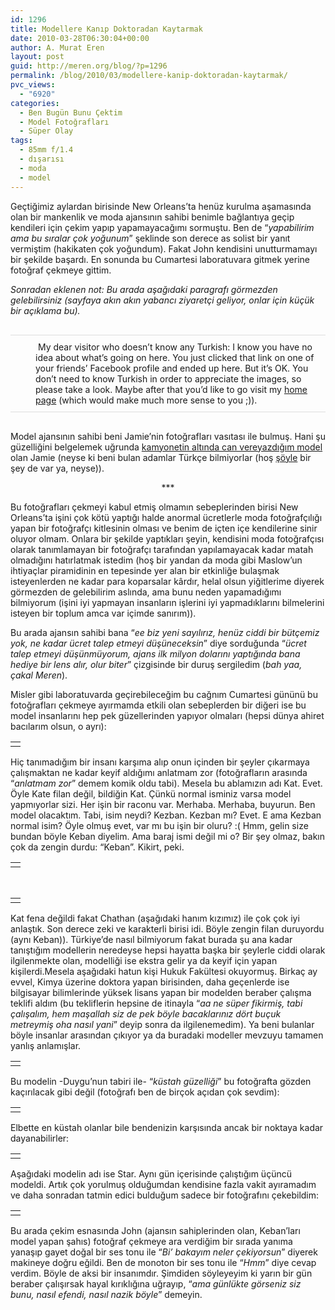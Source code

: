 ```yaml
---
id: 1296
title: Modellere Kanıp Doktoradan Kaytarmak
date: 2010-03-28T06:30:04+00:00
author: A. Murat Eren
layout: post
guid: http://meren.org/blog/?p=1296
permalink: /blog/2010/03/modellere-kanip-doktoradan-kaytarmak/
pvc_views:
  - "6920"
categories:
  - Ben Bugün Bunu Çektim
  - Model Fotoğrafları
  - Süper Olay
tags:
  - 85mm f/1.4
  - dışarısı
  - moda
  - model
---
```

Geçtiğimiz aylardan birisinde New Orleans&#8217;ta henüz kurulma aşamasında olan bir mankenlik ve moda ajansının sahibi benimle bağlantıya geçip kendileri için çekim yapıp yapamayacağımı sormuştu. Ben de &#8220;_yapabilirim ama bu sıralar çok yoğunum_&#8221; şeklinde son derece as solist bir yanıt vermiştim (hakikaten çok yoğundum). Fakat John kendisini unutturmamayı bir şekilde başardı. En sonunda bu Cumartesi laboratuvara gitmek yerine fotoğraf çekmeye gittim.

_Sonradan eklenen not: Bu arada aşağıdaki paragrafı görmezden gelebilirsiniz (sayfaya akın akın yabancı ziyaretçi geliyor, onlar için küçük bir açıklama bu)._

<p style="padding: 10px; padding-left: 40px; margin-top: 30px; margin-bottom: 30px; border-bottom: 1px solid #DDDDDD; border-top: 1px solid #DDDDDD;">
  <img src="http://meren.org/english.gif" alt="" /> My dear visitor who doesn&#8217;t know any Turkish: I know you have no idea about what&#8217;s going on here. You just clicked that link on one of your friends&#8217; Facebook profile and ended up here. But it&#8217;s OK. You don&#8217;t need to know Turkish in order to appreciate the images, so please take a look. Maybe after that you&#8217;d like to go visit my <a href="http://meren.org">home page</a> (which would make much more sense to you ;)).
</p>

Model ajansının sahibi beni Jamie&#8217;nin fotoğrafları vasıtası ile bulmuş. Hani şu güzelliğini belgelemek uğrunda [kamyonetin altında can vereyazdığım model](http://meren.org/blog/2009/12/trafik-kazasi-gecirip-modellerle-calismak/) olan Jamie (neyse ki beni bulan adamlar Türkçe bilmiyorlar (hoş [şöyle](http://www.lowepro.com/community/unbelievable-stories/your-bag-saved-my-life) bir şey de var ya, neyse)).

<p style="text-align: center;">
  ***
</p>

Bu fotoğrafları çekmeyi kabul etmiş olmamın sebeplerinden birisi New Orleans&#8217;ta işini çok kötü yaptığı halde anormal ücretlerle moda fotoğrafçılığı yapan bir fotoğrafçı kitlesinin olması ve benim de içten içe kendilerine sinir oluyor olmam. Onlara bir şekilde yaptıkları şeyin, kendisini moda fotoğrafçısı olarak tanımlamayan bir fotoğrafçı tarafından yapılamayacak kadar matah olmadığını hatırlatmak istedim (hoş bir yandan da moda gibi Maslow&#8217;un ihtiyaçlar piramidinin en tepesinde yer alan bir etkinliğe bulaşmak isteyenlerden ne kadar para koparsalar kârdır, helal olsun yiğitlerime diyerek görmezden de gelebilirim aslında, ama bunu neden yapamadığımı bilmiyorum (işini iyi yapmayan insanların işlerini iyi yapmadıklarını bilmelerini isteyen bir toplum amca var içimde sanırım)).

Bu arada ajansın sahibi bana &#8220;_ee biz yeni sayılırız, henüz ciddi bir bütçemiz yok, ne kadar ücret talep etmeyi düşüneceksin_&#8221; diye sorduğunda &#8220;_ücret talep etmeyi düşünmüyorum, ajans ilk milyon dolarını yaptığında bana hediye bir lens alır, olur biter_&#8221; çizgisinde bir duruş sergiledim (_bah yaa, çakal Meren_).

Misler gibi laboratuvarda geçirebileceğim bu cağnım Cumartesi gününü bu fotoğrafları çekmeye ayırmamda etkili olan sebeplerden bir diğeri ise bu model insanlarını hep pek güzellerinden yapıyor olmaları (hepsi dünya ahiret bacılarım olsun, o ayrı):

<table border="0" width="100%">
  <tr>
    <td align="center">
      <img src="{{ site.baseurl }}/images/modellere-kanip-doktoradan-kaytarmak-cat-5.jpg" alt="" />
    </td>
  </tr>
</table>

Hiç tanımadığım bir insanı karşıma alıp onun içinden bir şeyler çıkarmaya çalışmaktan ne kadar keyif aldığımı anlatmam zor (fotoğrafların arasında &#8220;_anlatmam zor_&#8221; demem komik oldu tabi). Mesela bu ablamızın adı Kat. Evet. Öyle Kate filan değil, bildiğin Kat. Çünkü normal isminiz varsa model yapmıyorlar sizi. Her işin bir raconu var. Merhaba. Merhaba, buyurun. Ben model olacaktım. Tabi, isim neydi? Kezban. Kezban mı? Evet. E ama Kezban normal isim? Öyle olmuş evet, var mı bu işin bir oluru? :( Hmm, gelin size bundan böyle Keban diyelim. Ama baraj ismi değil mi o? Bir şey olmaz, bakın çok da zengin durdu: &#8220;Keban&#8221;. Kikirt, peki.

<table border="0" width="100%">
  <tr>
    <td align="center">
      <img src="{{ site.baseurl }}/images/modellere-kanip-doktoradan-kaytarmak-cat-4.jpg" alt="" />
    </td>
  </tr>
</table>

<br class="blank" />

<table border="0" width="100%">
  <tr>
    <td align="center">
      <img src="{{ site.baseurl }}/images/modellere-kanip-doktoradan-kaytarmak-cat-6.jpg" alt="" />
    </td>
  </tr>
</table>

Kat fena değildi fakat Chathan (aşağıdaki hanım kızımız) ile çok çok iyi anlaştık. Son derece zeki ve karakterli birisi idi. Böyle zengin filan duruyordu (aynı Keban)). Türkiye&#8217;de nasıl bilmiyorum fakat burada şu ana kadar tanıştığım modellerin neredeyse hepsi hayatta başka bir şeylerle ciddi olarak ilgilenmekte olan, modelliği ise ekstra gelir ya da keyif için yapan kişilerdi.Mesela aşağıdaki hatun kişi Hukuk Fakültesi okuyormuş. Birkaç ay evvel, Kimya üzerine doktora yapan birisinden, daha geçenlerde ise bilgisayar bilimlerinde yüksek lisans yapan bir modelden beraber çalışma teklifi aldım (bu tekliflerin hepsine de itinayla &#8220;_aa ne süper fikirmiş, tabi çalışalım, hem maşallah siz de pek böyle bacaklarınız dört buçuk metreymiş oha nasıl yani_&#8221; deyip sonra da ilgilenemedim). Ya beni bulanlar böyle insanlar arasından çıkıyor ya da buradaki modeller mevzuyu tamamen yanlış anlamışlar.

<table border="0" width="100%">
  <tr>
    <td align="center">
      <img src="{{ site.baseurl }}/images/modellere-kanip-doktoradan-kaytarmak-wib-1.jpg" alt="" />
    </td>
  </tr>
</table>

Bu modelin -Duygu&#8217;nun tabiri ile- &#8220;_küstah güzelliği_&#8221; bu fotoğrafta gözden kaçırılacak gibi değil (fotoğrafı ben de birçok açıdan çok sevdim):

<table border="0" width="100%">
  <tr>
    <td align="center">
      <img src="{{ site.baseurl }}/images/modellere-kanip-doktoradan-kaytarmak-wib-7.jpg" alt="" />
    </td>
  </tr>
</table>

Elbette en küstah olanlar bile bendenizin karşısında ancak bir noktaya kadar dayanabilirler:

<table border="0" width="100%">
  <tr>
    <td align="center">
      <img src="{{ site.baseurl }}/images/modellere-kanip-doktoradan-kaytarmak-wib-6.jpg" alt="" />
    </td>
  </tr>
</table>

Aşağıdaki modelin adı ise Star. Aynı gün içerisinde çalıştığım üçüncü modeldi. Artık çok yorulmuş olduğumdan kendisine fazla vakit ayıramadım ve daha sonradan tatmin edici bulduğum sadece bir fotoğrafını çekebildim:

<table border="0" width="100%">
  <tr>
    <td align="center">
      <img src="{{ site.baseurl }}/images/modellere-kanip-doktoradan-kaytarmak-star-1.jpg" alt="" />
    </td>
  </tr>
</table>

Bu arada çekim esnasında John (ajansın sahiplerinden olan, Keban&#8217;ları model yapan şahıs) fotoğraf çekmeye ara verdiğim bir sırada yanıma yanaşıp gayet doğal bir ses tonu ile &#8220;_Bi&#8217; bakayım neler çekiyorsun_&#8221; diyerek makineye doğru eğildi. Ben de monoton bir ses tonu ile &#8220;_Hmm_&#8221; diye cevap verdim. Böyle de aksi bir insanımdır. Şimdiden söyleyeyim ki yarın bir gün beraber çalışırsak hayal kırıklığına uğrayıp, &#8220;_ama günlükte görseniz siz bunu, nasıl efendi, nasıl nazik böyle_&#8221; demeyin.

<div id="_mcePaste" style="overflow: hidden; position: absolute; left: -10000px; top: 2538px; width: 1px; height: 1px;">
  (hep böyle küçük işler peşindeiym)
</div>
